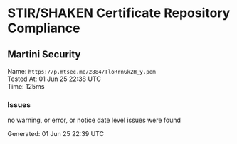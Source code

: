 # STIR/SHAKEN Certificate Repository Compliance

## Martini Security

Name: `https://p.mtsec.me/2884/TloRrnGk2H_y.pem`\
Tested At: 01 Jun 25 22:38 UTC\
Time: 125ms

### Issues

no warning, or error, or notice date level issues were found

Generated: 01 Jun 25 22:39 UTC